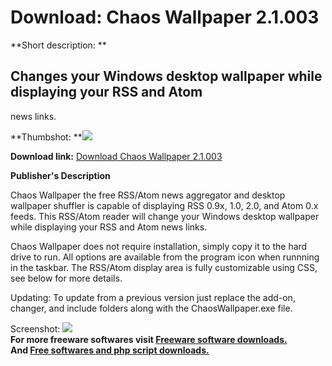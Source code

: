 # Download: Chaos Wallpaper 2.1.003

**Short description: **

## Changes your Windows desktop wallpaper while displaying your RSS and Atom
news links.

  
**Thumbshot: **![](http://www.freewarefiles.com/screenshot/chaoswallpaper_md.gif)   
  
**Download link:** [Download Chaos Wallpaper 2.1.003](http://freesoftwares.boysofts.com/Chaos-Wallpaper_program_20434.html)  
  

**Publisher's Description**  
  

Chaos Wallpaper the free RSS/Atom news aggregator and desktop wallpaper
shuffler is capable of displaying RSS 0.9x, 1.0, 2.0, and Atom 0.x feeds. This
RSS/Atom reader will change your Windows desktop wallpaper while displaying
your RSS and Atom news links.

Chaos Wallpaper does not require installation, simply copy it to the hard
drive to run. All options are available from the program icon when runnning in
the taskbar. The RSS/Atom display area is fully customizable using CSS, see
below for more details.

Updating: To update from a previous version just replace the add-on, changer,
and include folders along with the ChaosWallpaper.exe file.

  
  
Screenshot: ![](http://www.freewarefiles.com/screenshot/chaoswallpaper.gif)  
**For more freeware softwares visit [Freeware software downloads.](http://freesoftwares.boysofts.com/)**   
**And [Free softwares and php script downloads.](http://www.boysofts.com/)**

